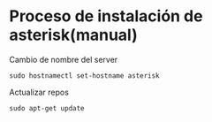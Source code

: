# Proceso de instalación de asterisk(manual)

Cambio de nombre del server

```
sudo hostnamectl set-hostname asterisk

```

Actualizar repos

```
sudo apt-get update

```
